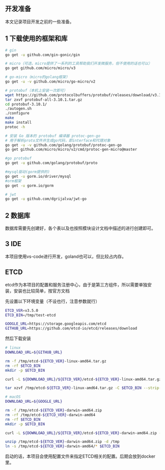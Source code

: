 ## 开发准备

本文记录项目开发之前的一些准备。

## 1 下载使用的框架和库

```bash
# gin
go get -u github.com/gin-gonic/gin

# micro（可选，micro提供了一系列的工具帮助我们开发微服务，但不使用的话也可以）
go get github.com/micro/micro/v3

# go-micro（micro的golang框架）
go get -u -v github.com/micro/go-micro/v2

# protobuf（本机上安装一次即可）
wget https://github.com/protocolbuffers/protobuf/releases/download/v3.10.1/protobuf-all-3.10.1.tar.gz
tar zxvf protobuf-all-3.10.1.tar.gz
cd protobuf-3.10.1/
./autogen.sh
./configure
make
make install
protoc -h

# 安装 Go 版本的 protobuf 编译器 protoc-gen-go
# 用于解析proto文件并生成go代码，即interface和代理对象
go get -u -v github.com/golang/protobuf/protoc-gen-go
go get github.com/micro/micro/v2/cmd/protoc-gen-micro@master

#go protobuf
go get -u github.com/golang/protobuf/proto

#mysql驱动(gorm提供的)
go get -u gorm.io/driver/mysql
#orm框架
go get -u gorm.io/gorm

# jwt
go get -u github.com/dgrijalva/jwt-go

```

## 2 数据库

数据库需要先创建好，各个表以及也按照模块设计文档中描述的进行创建即可。

## 3 IDE

本项目使用vs-code进行开发，goland也可以，但比较占内存。

## ETCD

etcd作为本项目的配置和服务注册中心，由于是第三方组件，所以需要单独安装，安装也比较简单，按官方文档

先设置以下环境变量（不设也行，注意参数就行）

```bash
ETCD_VER=v3.5.0
ETCD_BIN=/tmp/test-etcd

GOOGLE_URL=https://storage.googleapis.com/etcd
GITHUB_URL=https://github.com/etcd-io/etcd/releases/download
```

然后下载安装

```bash
# linux
DOWNLOAD_URL=${GITHUB_URL}

rm -f /tmp/etcd-${ETCD_VER}-linux-amd64.tar.gz
rm -rf $ETCD_BIN
mkdir -p $ETCD_BIN

curl -L ${DOWNLOAD_URL}/${ETCD_VER}/etcd-${ETCD_VER}-linux-amd64.tar.gz -o /tmp/etcd-${ETCD_VER}-linux-amd64.tar.gz

tar xzvf /tmp/etcd-${ETCD_VER}-linux-amd64.tar.gz -C $ETCD_BIN --strip-components=1

# macOS
DOWNLOAD_URL=${GOOGLE_URL}

rm -f /tmp/etcd-${ETCD_VER}-darwin-amd64.zip
rm -rf /tmp/etcd-${ETCD_VER}-darwin-amd64
rm -rf $ETCD_BIN
mkdir -p $ETCD_BIN

curl -L ${DOWNLOAD_URL}/${ETCD_VER}/etcd-${ETCD_VER}-darwin-amd64.zip -o /tmp/etcd-${ETCD_VER}-darwin-amd64.zip

unzip /tmp/etcd-${ETCD_VER}-darwin-amd64.zip -d /tmp
ln -s /tmp/etcd-${ETCD_VER}-darwin-amd64/* $ETCD_BIN
```

启动的话，本项目会使用配置文件来指定ETCD相关的配置。后期会放到docker里。